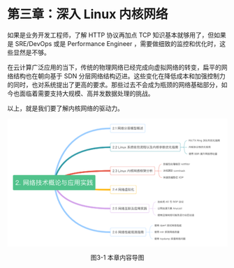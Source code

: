 # 第三章：深入 Linux 内核网络

如果是业务开发工程师，了解 HTTP 协议再加点 TCP 知识基本就够用了，但如果是 SRE/DevOps 或是 Performance Engineer ，需要做细致的监控和优化时，这些显然是不够。

在云计算广泛应用的当下，传统的物理网络已经完成向虚拟网络的转变，扁平的网络结构也在朝向基于 SDN 分层网络结构迈进。这些变化在降低成本和加强控制力的同时，也对系统提出了更高的要求。那些过去不会成为瓶颈的网络基础部分，如今也面临着需要支持大规模、高并发数据处理的挑战。

以上，就是我们要了解内核网络的驱动力。

<div  align="center">
	<img src="../assets/network-summary.png" width = "680"  align=center />
	<p>图3-1 本章内容导图 </p>
</div>
